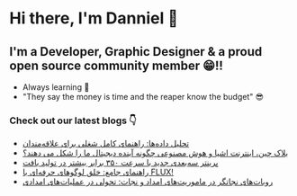 # Hi there, I'm Danniel 👋 

## I'm a Developer, Graphic Designer & a proud open source community member 😁!!

- Always learning 🧐
- "They say the money is time and the reaper know the budget" 😎

### Check out our latest blogs 👇

<!-- BLOG-POST-LIST:START -->
- [تحلیل داده‌ها: راهنمای کامل شغلی برای علاقه‌مندان](https://cyberuni.ir/blog/%D8%AA%D8%AD%D9%84%DB%8C%D9%84-%D8%AF%D8%A7%D8%AF%D9%87%D9%87%D8%A7-%D8%B1%D8%A7%D9%87%D9%86%D9%85%D8%A7%DB%8C-%DA%A9%D8%A7%D9%85%D9%84-%D8%B4%D8%BA%D9%84%DB%8C-%D8%A8%D8%B1%D8%A7%DB%8C-%D8%B9%D9%84%D8%A7%D9%82%D9%87%D9%85%D9%86%D8%AF%D8%A7%D9%86/)
- [بلاک چین، اینترنت اشیا و هوش مصنوعی چگونه آینده دیجیتال ما را شکل می دهند؟](https://cyberuni.ir/blog/%D8%A8%D9%84%D8%A7%DA%A9-%DA%86%DB%8C%D9%86-%D8%A7%DB%8C%D9%86%D8%AA%D8%B1%D9%86%D8%AA-%D8%A7%D8%B4%DB%8C%D8%A7-%D9%88-%D9%87%D9%88%D8%B4-%D9%85%D8%B5%D9%86%D9%88%D8%B9%DB%8C-%DA%86%DA%AF%D9%88%D9%86%D9%87-%D8%A2%DB%8C%D9%86%D8%AF%D9%87-%D8%AF%DB%8C%D8%AC%DB%8C%D8%AA%D8%A7%D9%84-%D9%85%D8%A7-%D8%B1%D8%A7-%D8%B4%DA%A9%D9%84-%D9%85%DB%8C-%D8%AF%D9%87%D9%86%D8%AF/)
- [پرینتر سه‌بعدی جدید با سرعت ۳۵۰ برابر بیشتر در تولید بافت](https://cyberuni.ir/blog/%D9%BE%D8%B1%DB%8C%D9%86%D8%AA%D8%B1-%D8%B3%D9%87%D8%A8%D8%B9%D8%AF%DB%8C-%D8%AC%D8%AF%DB%8C%D8%AF-%D8%A8%D8%A7-%D8%B3%D8%B1%D8%B9%D8%AA-%DB%B3%DB%B5%DB%B0-%D8%A8%D8%B1%D8%A7%D8%A8%D8%B1-%D8%A8%DB%8C%D8%B4%D8%AA%D8%B1-%D8%AF%D8%B1-%D8%AA%D9%88%D9%84%DB%8C%D8%AF-%D8%A8%D8%A7%D9%81%D8%AA/)
- [راهنمای جامع: خلق لوگوهای حرفه‌ای با FLUX!](https://cyberuni.ir/blog/%D8%B1%D8%A7%D9%87%D9%86%D9%85%D8%A7%DB%8C-%D8%AC%D8%A7%D9%85%D8%B9-%D8%AE%D9%84%D9%82-%D9%84%D9%88%DA%AF%D9%88%D9%87%D8%A7%DB%8C-%D8%AD%D8%B1%D9%81%D9%87%D8%A7%DB%8C-%D8%A8%D8%A7-flux/)
- [روبات‌های نجاتگر در ماموریت‌های امداد و نجات: تحولی در عملیات‌های امدادی](https://cyberuni.ir/blog/%D8%B1%D9%88%D8%A8%D8%A7%D8%AA%D9%87%D8%A7%DB%8C-%D9%86%D8%AC%D8%A7%D8%AA%DA%AF%D8%B1-%D8%AF%D8%B1-%D9%85%D8%A7%D9%85%D9%88%D8%B1%DB%8C%D8%AA%D9%87%D8%A7%DB%8C-%D8%A7%D9%85%D8%AF%D8%A7%D8%AF-%D9%88-%D9%86%D8%AC%D8%A7%D8%AA-%D8%AA%D8%AD%D9%88%D9%84%DB%8C-%D8%AF%D8%B1-%D8%B9%D9%85%D9%84%DB%8C%D8%A7%D8%AA%D9%87%D8%A7%DB%8C-%D8%A7%D9%85%D8%AF%D8%A7%D8%AF%DB%8C/)
<!-- BLOG-POST-LIST:END -->
